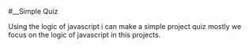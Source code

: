 #__Simple Quiz

Using the logic of javascript i can make a simple project quiz
mostly we focus on the logic of javascript in this projects.
